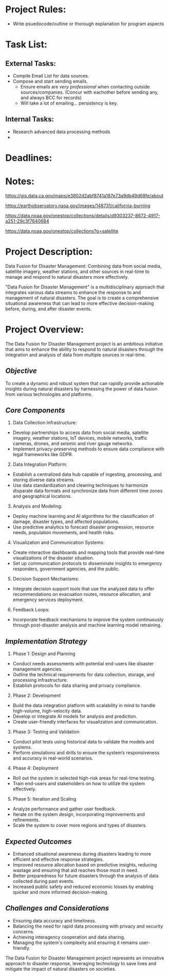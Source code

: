 
# Project Rules:
- Write psuedocode/outline or thorough explanation for program aspects



# Task List:

## External Tasks:
- Compile Email List for data sources.
- Compose and start sending emails.
   - Ensure emails are *very professional* when contacting outside sources/companies. (Concur with eachother before sending any, and always BCC for records)
   - Will take a lot of emailing... persistency is key.

## Internal Tasks:
- Research advanced data processing methods
- 


# Deadlines:





# Notes:

https://gis.data.ca.gov/maps/e3802d2abf8741a187e73a9db49d68fe/about

https://earthobservatory.nasa.gov/images/148731/california-burning

https://data.noaa.gov/onestop/collections/details/d9303237-8672-4917-a251-29c3f7640684

https://data.noaa.gov/onestop/collections?q=satellite 

# Project Description:
 
Data Fusion for Disaster Management: Combining data from social media, satellite imagery, weather stations,
and other sources in real-time to manage and respond to natural disasters more effectively.

"Data Fusion for Disaster Management" is a multidisciplinary approach that integrates various data streams 
to enhance the response to and management of natural disasters. The goal is to create a comprehensive situational 
awareness that can lead to more effective decision-making before, during, and after disaster events. 

# Project Overview:

The Data Fusion for Disaster Management project is an ambitious initiative that aims to enhance the ability to respond to natural disasters 
through the integration and analysis of data from multiple sources in real-time. 

## *Objective*
To create a dynamic and robust system that can rapidly provide actionable insights during natural disasters by harnessing the power of data 
fusion from various technologies and platforms.

## *Core Components*
1. Data Collection Infrastructure:

- Develop partnerships to access data from social media, satellite imagery, weather stations, IoT devices, mobile networks, traffic cameras, drones, 
and seismic and river gauge networks.
- Implement privacy-preserving methods to ensure data compliance with legal frameworks like GDPR.

2. Data Integration Platform:

- Establish a centralized data hub capable of ingesting, processing, and storing diverse data streams.
- Use data standardization and cleaning techniques to harmonize disparate data formats and synchronize data from different time zones and geographical locations.

3. Analysis and Modeling:

- Deploy machine learning and AI algorithms for the classification of damage, disaster types, and affected populations.
- Use predictive analytics to forecast disaster progression, resource needs, population movements, and health risks.

4. Visualization and Communication Systems:

- Create interactive dashboards and mapping tools that provide real-time visualizations of the disaster situation.
- Set up communication protocols to disseminate insights to emergency responders, government agencies, and the public.

5. Decision Support Mechanisms:

- Integrate decision support tools that use the analyzed data to offer recommendations on evacuation routes, resource allocation, and emergency services deployment.

6. Feedback Loops:

- Incorporate feedback mechanisms to improve the system continuously through post-disaster analysis and machine learning model retraining.

## *Implementation Strategy*
1. Phase 1: Design and Planning

- Conduct needs assessments with potential end-users like disaster management agencies.
- Outline the technical requirements for data collection, storage, and processing infrastructure.
- Establish protocols for data sharing and privacy compliance.

2. Phase 2: Development

- Build the data integration platform with scalability in mind to handle high-volume, high-velocity data.
- Develop or integrate AI models for analysis and prediction.
- Create user-friendly interfaces for visualization and communication.

3. Phase 3: Testing and Validation

- Conduct pilot tests using historical data to validate the models and systems.
- Perform simulations and drills to ensure the system’s responsiveness and accuracy in real-world scenarios.

4. Phase 4: Deployment

- Roll out the system in selected high-risk areas for real-time testing.
- Train end-users and stakeholders on how to utilize the system effectively.

5. Phase 5: Iteration and Scaling

- Analyze performance and gather user feedback.
- Iterate on the system design, incorporating improvements and refinements.
- Scale the system to cover more regions and types of disasters.

## *Expected Outcomes*

- Enhanced situational awareness during disasters leading to more efficient and effective response strategies.
- Improved resource allocation based on predictive insights, reducing wastage and ensuring that aid reaches those most in need.
- Better preparedness for future disasters through the analysis of data collected during past events.
- Increased public safety and reduced economic losses by enabling quicker and more informed decision-making.

## *Challenges and Considerations*
- Ensuring data accuracy and timeliness.
- Balancing the need for rapid data processing with privacy and security concerns.
- Achieving interagency cooperation and data sharing.
- Managing the system's complexity and ensuring it remains user-friendly.


The Data Fusion for Disaster Management project represents an innovative approach to disaster response, leveraging technology 
to save lives and mitigate the impact of natural disasters on societies.
